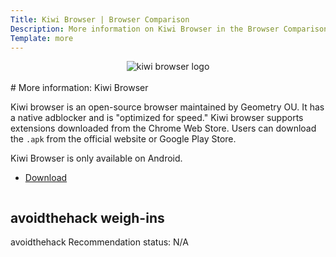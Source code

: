 ```yaml
---
Title: Kiwi Browser | Browser Comparison
Description: More information on Kiwi Browser in the Browser Comparison Tool
Template: more
---
```


<center><img src="%assets_url%/logos/kiwi.png" alt="kiwi browser logo" class="browser-img"></center>

<br>
<div class="column" markdown="1">
# More information: Kiwi Browser

Kiwi browser is an open-source browser maintained by Geometry OU. It has a native adblocker and is "optimized for speed." Kiwi browser supports extensions downloaded from the Chrome Web Store. Users can download the `.apk` from the official website or Google Play Store.

Kiwi Browser is only available on Android. 

* [Download](https://kiwibrowser.com/)

</div>

<div class="column" markdown="1">
<div class="card" markdown="1">

## avoidthehack weigh-ins

avoidthehack Recommendation status: N/A

</div>
</div>
</div>
